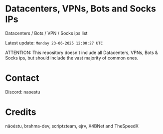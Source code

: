 # Datacenters, VPNs, Bots and Socks IPs
 
Datacenters / Bots / VPN / Socks ips list

Latest update: `Monday 23-06-2025 12:00:27 UTC` 

ATTENTION: This repository doesn't include all Datacenters, VPNs, Bots & Socks ips, 
but should include the vast majority of common ones.

# Contact
Discord: naoestu

# Credits
nãoéstu, brahma-dev, scriptzteam, ejrv, X4BNet and TheSpeedX
